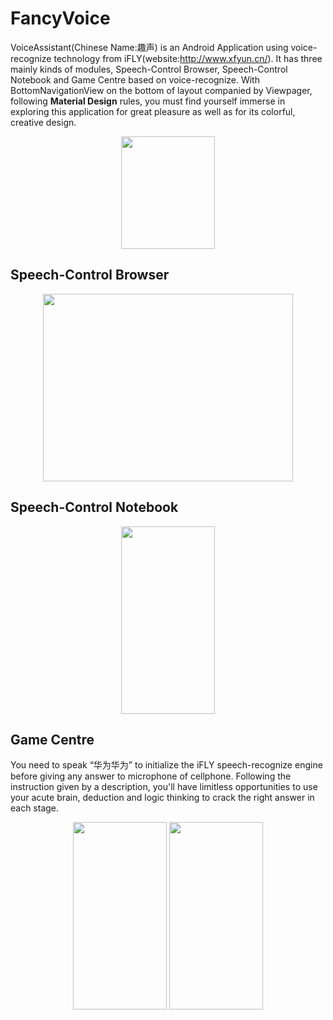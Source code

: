 # FancyVoice
VoiceAssistant(Chinese Name:趣声) is an Android Application using voice-recognize technology from iFLY(website:http://www.xfyun.cn/). It has three mainly kinds of modules, Speech-Control Browser, Speech-Control Notebook and Game Centre based on voice-recognize. With BottomNavigationView on the bottom of layout companied by Viewpager, following **Material Design** rules, you must find yourself immerse in exploring this application for great pleasure as well as for its colorful, creative design.
<div align=center><img width="150" height="180" src="http://opm54c01s.bkt.clouddn.com/18-3-16/3554926.jpg"/></div>

## Speech-Control Browser
<div align=center><img width="400" height="300" src="http://opm54c01s.bkt.clouddn.com/18-3-16/61169555.jpg"/></div>

## Speech-Control Notebook
<div align=center><img width="150" height="300" src="http://opm54c01s.bkt.clouddn.com/18-3-16/96617817.jpg"/></div>

## Game Centre
You need to speak “华为华为” to initialize the iFLY speech-recognize engine before giving any answer to microphone of cellphone. Following the instruction given by a description, you'll have limitless opportunities to use your acute brain, deduction and logic thinking to crack the right answer in each stage.
<div align=center>
  <img width="150" height="300" src="http://opm54c01s.bkt.clouddn.com/18-3-16/13284193.jpg"/>
  <img width="150" height="300" src="http://opm54c01s.bkt.clouddn.com/18-3-16/76865400.jpg"/>
</div>
